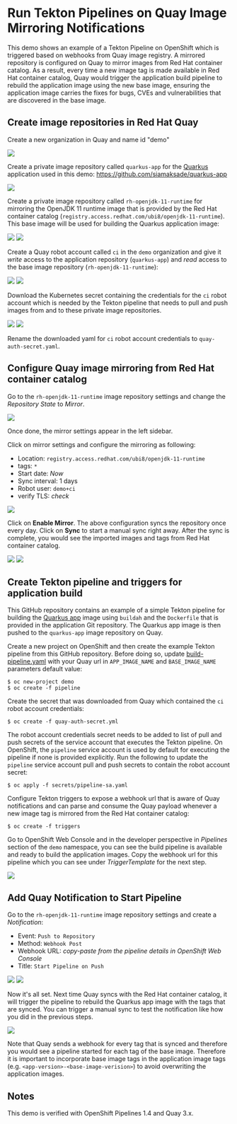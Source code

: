 # Run Tekton Pipelines on Quay Image Mirroring Notifications

This demo shows an example of a Tekton Pipeline on OpenShift which is triggered based on webhooks from Quay image registry. A mirrored repository 
is configured on Quay to mirror images from Red Hat container catalog. As a result, every time a new image tag is made available in Red Hat container 
catalog, Quay would trigger the application build pipeline to rebuild the application image using the new base image, ensuring the application image 
carries the fixes for bugs, CVEs and vulnerabilities that are discovered in the base image. 

## Create image repositories in Red Hat Quay

Create a new organization in Quay and name id "demo"

![](images/image-1.png)

Create a private image repository called `quarkus-app` for the [Quarkus](http://quarkus.io) application used in this demo: https://github.com/siamaksade/quarkus-app

![](images/image-2.png)

Create a private image repository called `rh-openjdk-11-runtime` for mirroring the OpenJDK 11 runtime image that is provided by the Red Hat container catalog (`registry.access.redhat.com/ubi8/openjdk-11-runtime`). This base image will be used for building the Quarkus application image: 

![](images/image-6.png)
![](images/image-7.png)

Create a Quay robot account called `ci` in the `demo` organization and give it *write* access to the application repository (`quarkus-app`) and *read* access to the base image repository (`rh-openjdk-11-runtime`):

![](images/image-8.png)
![](images/image-9.png)

Download the Kubernetes secret containing the credentials for the `ci` robot account which is needed by the Tekton pipeline that needs to pull and push images from and to these private image repositories.

![](images/image-10.png)
![](images/image-11.png)

Rename the downloaded yaml for `ci` robot account credentials to `quay-auth-secret.yaml`.

## Configure Quay image mirroring from Red Hat container catalog

Go to the `rh-openjdk-11-runtime` image repository settings and change the *Repository State* to *Mirror*. 

![](images/image-12.png)

Once done, the mirror settings appear in the left sidebar. 

Click on mirror settings and configure the mirroring as following:
* Location: `registry.access.redhat.com/ubi8/openjdk-11-runtime`
* tags: `*`
* Start date: *Now*
* Sync interval: 1 days
* Robot user: `demo+ci`
* verify TLS: *check*

![](images/image-13.png)

Click on **Enable Mirror**. The above configuration syncs the repository once every day. Click on **Sync** to start a manual sync right away. After the sync is complete, you would see the imported images and tags from Red Hat container catalog.

![](images/image-14.png)
![](images/image-15.png)

## Create Tekton pipeline and triggers for application build

This GitHub repository contains an example of a simple Tekton pipeline for building the [Quarkus app](https://github.com/siamaksade/quarkus-app) image using `buildah` and the `Dockerfile` that is provided in the application Git repository. The Quarkus app image is then pushed to the `quarkus-app` image repository on Quay.

Create a new project on OpenShift and then create the example Tekton pipeline from this GitHub repository. Before doing so, update [build-pipeline.yaml](pipeline/build-pipeline.yaml) with your Quay url in `APP_IMAGE_NAME` and `BASE_IMAGE_NAME` parameters default value:

```
$ oc new-project demo
$ oc create -f pipeline
```

Create the secret that was downloaded from Quay which contained the `ci` robot account credentials:

```
$ oc create -f quay-auth-secret.yml
```

The robot account credentials secret needs to be added to list of pull and push secrets of the service account that executes the Tekton pipeline. On OpenShift, the `pipeline` service account is used by default for executing the pipeline if none is provided explicitly. Run the following to update the `pipeline` service account pull and push secrets to contain the robot account secret:

```
$ oc apply -f secrets/pipeline-sa.yaml
```

Configure Tekton triggers to expose a webhook url that is aware of Quay notifications and can parse and consume the Quay payload whenever a new image tag is mirrored from the Red Hat container catalog:

```
$ oc create -f triggers
```

Go to OpenShift Web Console and in the developer perspective in *Pipelines* section of the `demo` namespace, you can see the build pipeline is available and ready to build the application images. Copy the webhook url for this pipeline which you can see under *TriggerTemplate* for the next step.

![](images/image-4.png)

## Add Quay Notification to Start Pipeline

Go to the `rh-openjdk-11-runtime` image repository settings and create a *Notification*:
* Event: `Push to Repository` 
* Method: `Webhook Post`
* Webhook URL: *copy-paste from the pipeline details in OpenShift Web Console*
* Title: `Start Pipeline on Push`


![](images/image-16.png)
![](images/image-17.png)

Now it's all set. Next time Quay syncs with the Red Hat container catalog, it will trigger the pipeline to rebuild the Quarkus app image with the tags that are synced. You can trigger a manual sync to test the notification like how you did in the previous steps.

![](images/image-18.png)

Note that Quay sends a webhook for every tag that is synced and therefore you would see a pipeline started for each tag of the base image. Therefore it is important to incorporate base image tags in the application image tags (e.g. `<app-version>-<base-image-verision>`) to avoid overwriting the application images. 

## Notes
This demo is verified with OpenShift Pipelines 1.4 and Quay 3.x.